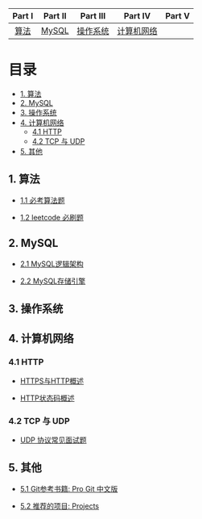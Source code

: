 | Part Ⅰ | Part Ⅱ | Part Ⅲ | Part Ⅳ | Part Ⅴ | 
| :--------: | :---------: | :---------: | :---------: | :---------: | 
|[算法](./Algorithms) | [MySQL](./MySQL)|[操作系统](./.)|[计算机网络](./Network)

# 目录
<!-- toc -->
* [1. 算法](#1-算法) 
* [2. MySQL](#2-MySQL)
* [3. 操作系统](#3-操作系统)
* [4. 计算机网络](#4-计算机网络)
  * [4.1 HTTP](#41-HTTP)
  * [4.2 TCP 与 UDP](#42-TCP-与-UDP)
* [5. 其他](#5-其他)
<!-- end -->

## 1. 算法
- [1.1 必考算法题](./Algorithms)  

- [1.2 leetcode 必刷题](./Algorithms/LeetCode/)

## 2. MySQL
- [2.1 MySQL逻辑架构](./MySQL/mysql_arch.md)  

- [2.2 MySQL存储引擎](./MySQL/mysql_engine.md)
## 3. 操作系统

## 4. 计算机网络
### 4.1 HTTP
- [HTTPS与HTTP概述](./Network/HTTPS与HTTP.md)

- [HTTP状态码概述](./Network/StatusCode.md)
### 4.2 TCP 与 UDP
- [UDP 协议常见面试题](./Network/UDP.md)

## 5. 其他
- [5.1 Git参考书籍: Pro Git 中文版](http://iissnan.com/progit/)    

- [5.2 推荐的项目: Projects](./Projects.md)


